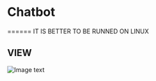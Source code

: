 # Chatbot
======
IT IS BETTER TO BE RUNNED ON LINUX

## VIEW
![Image text](https://github.com/Byron-yeep/Chatbot/view.jpg)